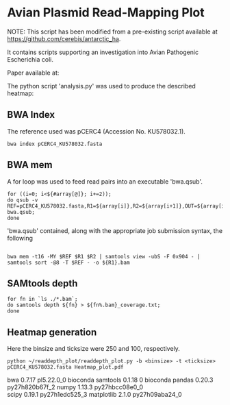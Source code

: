 # Avian Plasmid Read-Mapping Plot

NOTE: This script has been modified from a pre-existing script available at <https://github.com/cerebis/antarctic_ha>.

It contains scripts supporting an investigation into Avian Pathogenic Escherichia coli.

Paper available at:

The python script 'analysis.py' was used to produce the described heatmap:

## BWA Index
The reference used was pCERC4 (Accession No. KU578032.1).
```
bwa index pCERC4_KU578032.fasta
```

## BWA mem
A for loop was used to feed read pairs into an executable 'bwa.qsub'.
```
for ((i=0; i<${#array[@]}; i+=2));
do qsub -v REF=pCERC4_KU578032.fasta,R1=${array[i]},R2=${array[i+1]},OUT=${array[i]%R1_001.fastq.gz} bwa.qsub;
done
```
'bwa.qsub' contained, along with the appropriate job submission syntax, the following
```

bwa mem -t16 -MY $REF $R1 $R2 | samtools view -ubS -F 0x904 - | samtools sort -@8 -T $REF - -o ${R1}.bam           
```
## SAMtools depth 
```
for fn in `ls ./*.bam`;
do samtools depth ${fn} > ${fn%.bam}_coverage.txt;
done
```
## Heatmap generation
Here the binsize and ticksize were 250 and 100, respectively.

```
python ~/readdepth_plot/readdepth_plot.py -b <binsize> -t <ticksize> pCERC4_KU578032.fasta Heatmap_plot.pdf
```



bwa                       0.7.17               pl5.22.0_0    bioconda
samtools                  0.1.18                        0    bioconda
pandas                    0.20.3           py27h820b67f_2 
numpy                     1.13.3           py27hbcc08e0_0  
scipy                     0.19.1           py27h1edc525_3
matplotlib                2.1.0            py27h09aba24_0
